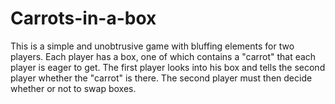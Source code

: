 # Carrots-in-a-box
This is a simple and unobtrusive game with bluffing elements for two players. Each player has a box, one of which contains a "carrot" that each player is eager to get. The first player looks into his box and tells the second player whether the "carrot" is there. The second player must then decide whether or not to swap boxes.
